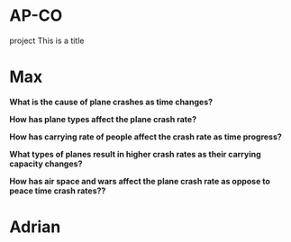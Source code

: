 # AP-CO
project 
<h>This is a title</h>

# Max
<b>What is the cause of plane crashes as time changes?</b>

<b>How has plane types affect the plane crash rate?</b>

<b>How has carrying rate of people affect the crash rate as time progress?</b>

<b>What types of planes result in higher crash rates as their carrying capacity changes?</b>

<b>How has air space and wars affect the plane crash rate as oppose to peace time crash rates??</b>


# Adrian 
